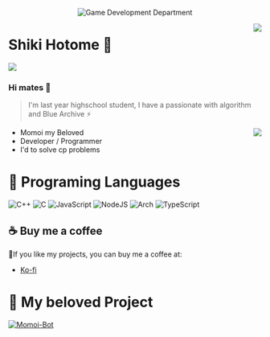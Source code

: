 <p align="center">
  <img alt="Game Development Department" src="https://user-images.githubusercontent.com/55708473/219477117-bbd9b2d9-123f-4f7b-afbf-48292c94ff0c.png">
</p>

<img align=right src="https://github-readme-stats.vercel.app/api?username=ShikiHTM&show_icons=true&theme=swift">
 
# Shiki Hotome 🔭

![](https://komarev.com/ghpvc/?username=ShikiHTM&color=f68eff)

### Hi mates 👋

> I'm last year highschool student, I have a passionate with algorithm and Blue Archive ⚡

<img align=right src="https://github-readme-stats.vercel.app/api/top-langs/?username=ShikiHTM&layout=compact">

- Momoi my Beloved
- Developer / Programmer
- I'd to solve cp problems

# 🌱 Programing Languages
![C++](https://img.shields.io/badge/c++-%2300599C.svg?style=for-the-badge&logo=c%2B%2B&logoColor=white) ![C](https://img.shields.io/badge/c-%2300599C.svg?style=for-the-badge&logo=c&logoColor=white) ![JavaScript](https://img.shields.io/badge/javascript-%23323330.svg?style=for-the-badge&logo=javascript&logoColor=%23F7DF1E) ![NodeJS](https://img.shields.io/badge/node.js-6DA55F?style=for-the-badge&logo=node.js&logoColor=white) ![Arch](https://img.shields.io/badge/Arch%20Linux-1793D1?logo=arch-linux&logoColor=fff&style=for-the-badge) ![TypeScript](https://img.shields.io/badge/typescript-%23007ACC.svg?style=for-the-badge&logo=typescript&logoColor=white)

## ☕ Buy me a coffee
🎉If you like my projects, you can buy me a coffee at:
* [Ko-fi](https://ko-fi.com/shikihtm)

# 📌 My beloved Project

[![Momoi-Bot](https://github-readme-stats.vercel.app/api/pin/?username=ShikiHTM&repo=Momoi-Bot)](https://github.com/ShikiHTM/Momoi-Bot)
